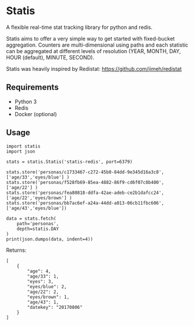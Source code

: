 Statis
======

A flexible real-time stat tracking library for python and redis.

Statis aims to offer a very simple way to get started with fixed-bucket aggregation. Counters are multi-dimensional using paths and each statistic can be aggregated at different levels of resolution (YEAR, MONTH, DAY, HOUR (default), MINUTE, SECOND).

Statis was heavily inspired by Redistat:
https://github.com/jimeh/redistat

## Requirements
- Python 3
- Redis
- Docker (optional)

## Usage
```
import statis
import json

stats = statis.Statis('statis-redis', port=6379)

stats.store('personas/c1733467-c272-45b0-84dd-9e345d16a3c8', ['age/33','eyes/blue'] )
stats.store('personas/f528fb69-85ea-4882-86f9-cd6f07c8b400', ['age/22'] )
stats.store('personas/fea80818-ddfa-42ae-adeb-ce2b1dafcc24', ['age/22','eyes/brown'] )
stats.store('personas/bb7ac6ef-a24a-44dd-a013-06cb11fbc606', ['age/43','eyes/blue'])

data = stats.fetch(
    path='personas',
    depth=statis.DAY
)
print(json.dumps(data, indent=4))
```

Returns:
```
[
    {
        "age": 4,
        "age/33": 1,
        "eyes": 3,
        "eyes/blue": 2,
        "age/22": 2,
        "eyes/brown": 1,
        "age/43": 1,
        "datekey": "20170806"
    }
]
```
